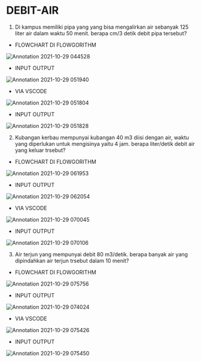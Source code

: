 # DEBIT-AIR


1. Di kampus memiliki pipa yang yang bisa mengalirkan air sebanyak 125 liter air dalam waktu 50 menit. berapa cm/3 detik debit pipa tersebut?

- FLOWCHART DI FLOWGORITHM

![Annotation 2021-10-29 044528](https://user-images.githubusercontent.com/92988781/139434496-3df6a60e-acaa-431e-873a-c01c2e27a08d.png)

- INPUT OUTPUT

![Annotation 2021-10-29 051940](https://user-images.githubusercontent.com/92988781/139434591-08ed2c55-2213-489d-8e29-9914cd921730.png)


- VIA VSCODE

![Annotation 2021-10-29 051804](https://user-images.githubusercontent.com/92988781/139434752-c6143037-8d49-4191-94f9-f57c721a4270.png)

- INPUT OUTPUT

![Annotation 2021-10-29 051828](https://user-images.githubusercontent.com/92988781/139434826-856819ce-0332-4595-8eb8-4d37f276b165.png)



2. Kubangan kerbau mempunyai kubangan 40 m3 diisi dengan air, waktu yang diperlukan untuk mengisinya yaitu 4 jam. berapa liter/detik debit air yang keluar trsebut?

- FLOWCHART DI FLOWGORITHM

![Annotation 2021-10-29 061953](https://user-images.githubusercontent.com/92988781/139449197-cf9beb17-dff3-4bd2-9aae-842ac551375e.png)


- INPUT OUTPUT

![Annotation 2021-10-29 062054](https://user-images.githubusercontent.com/92988781/139449300-6c90dbbc-4759-4f92-9fce-1b21628a1b5e.png)



- VIA VSCODE

![Annotation 2021-10-29 070045](https://user-images.githubusercontent.com/92988781/139449360-ee68c7a4-2e0d-45ba-8e12-fb3b1ab01a9a.png)


- INPUT OUTPUT

![Annotation 2021-10-29 070106](https://user-images.githubusercontent.com/92988781/139449436-ae04df5f-cbe2-4bdb-bbe2-05a8fd3bab12.png)



3. Air terjun yang mempunyai debit  80 m3/detik. berapa banyak air yang dipindahkan air terjun trsebut dalam 10 menit?


- FLOWCHART DI FLOWGORITHM

![Annotation 2021-10-29 075756](https://user-images.githubusercontent.com/92988781/139457421-78b3e85e-31cf-4adb-a451-68deb4ed09e5.png)


- INPUT OUTPUT

![Annotation 2021-10-29 074024](https://user-images.githubusercontent.com/92988781/139457509-8f73ffb1-503f-4f9d-973c-09a1b3c52a9d.png)



- VIA VSCODE

![Annotation 2021-10-29 075426](https://user-images.githubusercontent.com/92988781/139457627-b4b2bc0b-e9d2-4d14-94a1-3c271d3ec379.png)


- INPUT OUTPUT

![Annotation 2021-10-29 075450](https://user-images.githubusercontent.com/92988781/139457748-b9a9a907-2ea3-4614-a3c4-f8759891e058.png)









